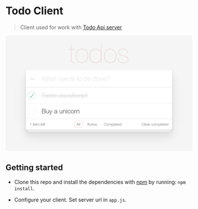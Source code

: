 # Todo Client

> Client used for work with [Todo Api server](https://github.com/l-max/laravel-rest)

![](https://github.com/tastejs/todomvc-app-css/raw/master/screenshot.png)


## Getting started

- Clone this repo and install the dependencies with [npm](https://npmjs.com) by running: `npm install`.

- Configure your client. Set server url in `app.js`.